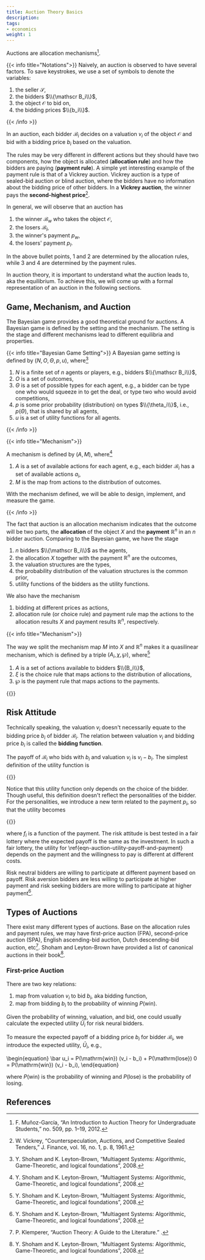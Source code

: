 ```yaml
---
title: Auction Theory Basics
description:
tags:
- economics
weight: 1
---
```


Auctions are allocation mechanisms[^munoz].

{{< info title="Notations">}}
Naively, an auction is observed to have several factors. To save keystrokes, we use a set of symbols to denote the variables:

1. the seller $\mathscr S$,
2. the bidders $\\{\mathscr B_i\\}$,
3. the object $\mathscr O$ to bid on,
4. the bidding prices $\\{b_i\\}$.

{{< /info >}}

In an auction, each bidder $\mathscr B_i$ decides on a valuation $v_i$ of the object $\mathscr O$ and bid with a bidding price $b_i$ based on the valuation.

The rules may be very different in different actions but they should have two components, how the object is allocated (**allocation rule**) and how the bidders are paying (**payment rule**). A simple yet interesting example of the payment rule is that of a Vickrey auction. Vickrey auction is a type of sealed-bid auction or blind auction, where the bidders have no information about the bidding price of other bidders. In a **Vickrey auction**, the winner pays the **second-highest price**[^Vickrey].

In general, we will observe that an auction has

1. the winner $\mathscr B_w$ who takes the object $\mathscr O$,
2. the losers $\mathscr B_l$,
3. the winner's payment $p_w$,
4. the losers' payment $p_l$.

In the above bullet points, 1 and 2 are determined by the allocation rules, while 3 and 4 are determined by the payment rules.

In auction theory, it is important to understand what the auction leads to, aka the equilibrium. To achieve this, we will come up with a formal representation of an auction in the following sections.



## Game, Mechanism, and Auction

The Bayesian game provides a good theoretical ground for auctions. A Bayesian game is defined by the setting and the mechanism. The setting is the stage and different mechanisms lead to different equilibria and properties.

{{< info title="Bayesian Game Setting">}}
A Bayesian game setting is defined by $(N, O, \Theta, p, u)$, where[^ShohamLeyton-Brown]

1. $N$ is a finite set of $n$ agents or players, e.g., bidders $\\{\mathscr B_i\\}$,
2. $O$ is a set of outcomes,
3. $\Theta$ is a set of possible types for each agent, e.g., a bidder can be type one who would squeeze in to get the deal, or type two who would avoid competitions,
4. $p$ is some prior probability (distribution) on types $\\{\theta_i\\}$, i.e., $p(\Theta)$, that is shared by all agents,
5. $u$ is a set of utility functions for all agents.

[^ShohamLeyton-Brown]: Y. Shoham and K. Leyton-Brown, “Multiagent Systems: Algorithmic, Game-Theoretic, and logical foundations”, 2008.

{{< /info >}}

{{< info title="Mechanism">}}

A mechanism is defined by $(A, M)$, where[^ShohamLeyton-Brown]

1. $A$ is a set of available actions for each agent, e.g., each bidder $\mathscr B_i$ has a set of available actions $a_i$,
2. $M$ is the map from actions to the distribution of outcomes.

With the mechanism defined, we will be able to design, implement, and measure the game.

[^ShohamLeyton-Brown]:  Y. Shoham and K. Leyton-Brown, “Multiagent Systems: Algorithmic, Game-Theoretic, and logical foundations”, 2008.

{{< /info >}}

The fact that auction is an allocation mechanism indicates that the outcome will be two parts, the **allocation** of the object $X$ and the **payment** $\mathbb{R}^n$ in an $n$ bidder auction. Comparing to the Bayesian game, we have the stage

1. $n$ bidders $\\{\mathscr B_i\\}$ as the agents,
2. the allocation $X$ together with the payment $\mathbb{R}^n$ are the outcomes,
3. the valuation structures are the types,
4. the probability distribution of the valuation structures is the common prior,
5. utility functions of the bidders as the utility functions.

We also have the mechanism

1. bidding at different prices as actions,
2. allocation rule (or choice rule) and payment rule map the actions to the allocation results $X$ and payment results $\mathbb{R}^n$, respectively.

{{< info title="Mechanism">}}

The way we split the mechanism map $M$ into $X$ and $\mathbb{R}^n$ makes it a quasilinear mechanism, which is defined by a triple $(A_i, \chi, \wp)$, where[^ShohamLeyton-Brown]

1. $A$ is a set of actions available to bidders $\\{B_i\\}$,
2. $\xi$ is the choice rule that maps actions to the distribution of allocations,
3. $\wp$ is the payment rule that maps actions to the payments.

[^ShohamLeyton-Brown]:  Y. Shoham and K. Leyton-Brown, “Multiagent Systems: Algorithmic, Game-Theoretic, and logical foundations”, 2008.

{{</info>}}


## Risk Attitude

Technically speaking, the valuation $v_i$ doesn't necessarily equate to the bidding price $b_i$ of bidder $\mathscr B_i$. The relation between valuation $v_i$ and bidding price $b_i$ is called the **bidding function**.

The payoff of $\mathscr B_i$ who bids with $b_i$ and valuation $v_i$ is $v_i - b_i$. The simplest definition of the utility function is

{{<math>}}
\begin{equation}
u_i = v_i - b_i.
\label{eqn-auction-utility-payoff}
\end{equation}
{{</math>}}

Notice that this utility function only depends on the choice of the bidder. Though useful, this definition doesn't reflect the personalities of the bidder. For the personalities, we introduce a new term related to the payment $p_i$, so that the utility becomes

{{<math>}}
\begin{equation}
u_i =  v_i - b_i - f_i,
\label{eqn-auction-utility-payoff-and-payment}
\end{equation}
{{</math>}}

where $f_i$ is a function of the payment. The risk attitude is best tested in a fair lottery where the expected payoff is the same as the investment. In such a fair lottery, the utility for \ref{eqn-auction-utility-payoff-and-payment} depends on the payment and the willingness to pay is different at different costs.

Risk neutral bidders are willing to participate at different payment based on payoff. Risk aversion bidders are less willing to participate at higher payment and risk seeking bidders are more willing to participate at higher payment[^ShohamLeyton-Brown].


## Types of Auctions

There exist many different types of auctions. Base on the allocation rules and payment rules, we may have first-price auction (FPA), second-price auction (SPA), English ascending-bid auction, Dutch descending-bid auction, etc[^Klemperer]. Shoham and Leyton-Brown have provided a list of canonical auctions in their book[^ShohamLeyton-Brown].

### First-price Auction

There are two key relations:

1. map from valuation $v_i$ to bid $b_i$, aka bidding function,
2. map from bidding $b_i$ to the probability of winning $P(\mathrm{win})$.

Given the probability of winning, valuation, and bid, one could usually calculate the expected utility $\bar U_i$ for risk neural bidders.

To measure the expected payoff of a bidding price $b_i$ for bidder $\mathscr B_i$, we introduce the expected utility, $\bar U_i$, e.g.,

\begin{equation}
\bar u_i = P(\mathrm{win}) (v_i - b_i) + P(\mathrm{lose}) 0 = P(\mathrm{win}) (v_i - b_i),
\end{equation}

where $P(\mathrm{win})$ is the probability of winning and $P(\mathrm{lose})$ is the probability of losing.





## References

[^munoz]: F. Muñoz-García, “An Introduction to Auction Theory for Undergraduate Students,” no. 509, pp. 1–19, 2012.
[^Vickrey]: W. Vickrey, “Counterspeculation, Auctions, and Competitive Sealed Tenders,” J. Finance, vol. 16, no. 1, p. 8, 1961.
[^Klemperer]: P. Klemperer, “Auction Theory: A Guide to the Literature.” .
[^ShohamLeyton-Brown]:  Y. Shoham and K. Leyton-Brown, “Multiagent Systems: Algorithmic, Game-Theoretic, and logical foundations”, 2008.